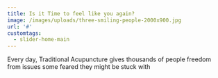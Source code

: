 ```yaml
---
title: Is it Time to feel like you again?
image: /images/uploads/three-smiling-people-2000x900.jpg
url: '#'
customtags:
  - slider-home-main
---
```

Every day, Traditional Acupuncture gives thousands of people freedom from issues some feared they might be stuck with
